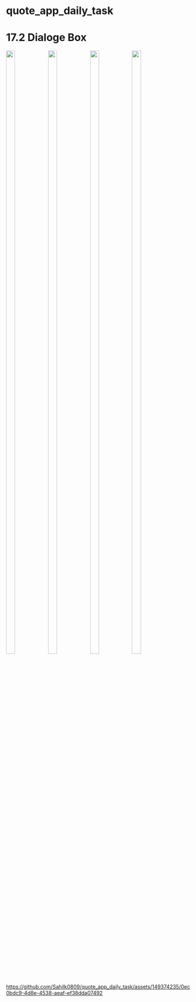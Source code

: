 # quote_app_daily_task

# 17.2 Dialoge Box

<img src="https://github.com/Sahilk0809/quote_app_daily_task/assets/149374235/16c93f35-8212-41ff-a40a-62d5c0e38b9b" height=65% width=22%>
<img src="https://github.com/Sahilk0809/quote_app_daily_task/assets/149374235/f3724e83-f14c-41ca-ab62-153a683435a7" height=65% width=22%>
<img src="https://github.com/Sahilk0809/quote_app_daily_task/assets/149374235/3fcb59ad-f52c-4c27-b748-1c8071428ef0" height=65% width=22%>
<img src="https://github.com/Sahilk0809/quote_app_daily_task/assets/149374235/8a8f5605-b3cf-4392-ab22-e0b642af0236" height=65% width=22%>

https://github.com/Sahilk0809/quote_app_daily_task/assets/149374235/0ec0bdc9-4d8e-4538-aeaf-ef38dda07492
